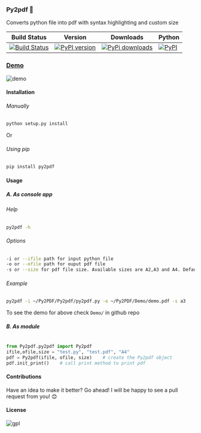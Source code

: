 ### Py2pdf :fax:
Converts python file into pdf with syntax highlighting and custom size

| Build Status | Version | Downloads | Python   |
| ------------ |---------|-----------|----------|
| [![Build Status](https://travis-ci.org/tushar-rishav/py2pdf.svg?branch=master)](https://travis-ci.org/tushar-rishav/py2pdf)|[![PyPI version](https://badge.fury.io/py/py2pdf.svg)](http://badge.fury.io/py/py2pdf)| [![PyPi downloads](https://img.shields.io/pypi/dw/py2pdf.svg)](https://pypi.python.org/pypi/Py2pdf)|[![PyPI](https://img.shields.io/pypi/pyversions/Py2pdf.svg)](https://pypi.python.org/pypi/Py2pdf)

### [Demo](https://cloud.githubusercontent.com/assets/7397433/9981909/383c2a50-5fe8-11e5-9ad5-90e12a5b838b.gif)
![demo](https://cloud.githubusercontent.com/assets/7397433/9981909/383c2a50-5fe8-11e5-9ad5-90e12a5b838b.gif)



#### Installation

###### Manually

```sh
python setup.py install

```
Or

###### Using pip

```sh
pip install py2pdf

```
#### Usage

##### A. As console app

###### Help

```sh
py2pdf -h

```

###### Options

```sh
-i or --ifile path for input python file
-o or --ofile path for ouput pdf file
-s or --size for pdf file size. Available sizes are A2,A3 and A4. Default one is A3
```

###### Example
```sh
py2pdf -i ~/Py2PDF/Py2pdf/py2pdf.py -o ~/Py2PDF/Demo/demo.pdf -s a3

```
To see the demo for above check `Demo/` in github repo

##### B. As module

```py
	
from Py2pdf.py2pdf import Py2pdf
ifile,ofile,size = "test.py", "test.pdf", "A4"
pdf = Py2pdf(ifile, ofile, size)	# create the Py2pdf object
pdf.init_print()	# call print method to print pdf

```

#### Contributions
Have an idea to make it better? Go ahead! I will be happy to see a pull request from you! :blush:

#### License
![gpl](https://cloud.githubusercontent.com/assets/7397433/9025904/67008062-3936-11e5-8803-e5b164a0dfc0.png)


